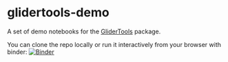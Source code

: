 # glidertools-demo

A set of demo notebooks for the [GliderTools](https://github.com/GliderToolsCommunity/GliderTools) package.

You can clone the repo locally or run it interactively from your browser with binder: [![Binder](https://mybinder.org/badge_logo.svg)](https://mybinder.org/v2/gh/callumrollo/glidertools-demo/main)
